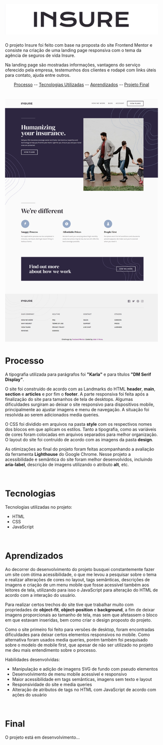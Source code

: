 # <img alt="Readme-title" title="Readme-title" src="./github/insure-title.png" >

<p>O projeto Insure foi feito com base na proposta do site Frontend Mentor e consiste na criação de uma landing page responsiva com o tema da agência de seguros de vida Insure.</p> 
<p>Na landing page são mostradas informações, vantagens do serviço oferecido pela empresa, testemunhos dos clientes e rodapé com links úteis para contato, ajuda entre outros.</p>

<p align="center">
  <a href="#processo">Processo</a> --
  <a href="#tecnologias">Tecnologias Utilizadas</a> --
  <a href="#aprendizados">Aprendizados</a> --
  <a href="#final">Projeto Final</a> 
</p>

<h1 align="center">
  <img alt="Readme" title="Readme" src="./github/desktop.png" />

</h1>

# Processo

<p>A tipografia utilizada para parágrafos foi <strong>"Karla"</strong> e para títulos <strong>"DM Serif Display"</strong>. </p>
<p>O site foi construído de acordo com as Landmarks do HTML <strong>header</strong>, <strong>main</strong>, <strong>section</strong> e <strong>articles</strong> e por fim o <strong>footer</strong>. A parte responsiva foi feita após a finalização do site para tamanhos de tela de desktops. Algumas dificuldades surgiram ao deixar o site responsivo para dispositivos mobile, principalmente ao ajustar imagens e menu de navegação. A situação foi resolvida ao serem adicionados media queries.</p>
<p>O CSS foi dividido em arquivos na pasta <strong>style</strong> com os respectivos nomes dos blocos em que aplicam os estilos. Tanto a tipografia, como as variáveis de cores foram colocadas em arquivos separados para melhor organização. O layout do site foi contruído de acordo com as imagens da pasta <strong>design</strong>.</p>
<p>As otimizações ao final do projeto foram feitas acompanhando a avaliação da ferramenta <strong>Lighthouse</strong> do Google Chrome. Nesse projeto a acessibilidade e semântica do site foram melhor desenvolvidos, incluindo <strong>aria-label</strong>, descrição de imagens utilizando o atributo <strong>alt</strong>, etc.</p>
</br>

# Tecnologias

<p>Tecnologias utilizadas no projeto:</p>

<ul>
  <li>HTML</li>
  <li>CSS</li>
  <li>JavaScript</li>
</ul>

</br>

# Aprendizados

<p>Ao decorrer do desenvolvimento do projeto busquei constantemente fazer um site com ótima acessibilidade, o que me levou a pesquisar sobre o tema e realizar alterações de cores no layout, tags semânticas, descrições de imagens e criação de um menu mobile que fosse acessível também aos leitores de tela, utilizando para isso o JavaScript para alteração do HTML de acordo com a interação do usuário.
<p>Para realizar certos trechos do site tive que trabalhar muito com propriedades de <strong>object-fit</strong>, <strong>object-position</strong> e <strong>background</strong>, a fim de deixar imagens proporcionais ao tamanho de tela, mas sem que afetassem o bloco em que estavam inseridas, bem como criar o design proposto do projeto.</p>
<p>Como o site primeiro foi feito para versões de desktop, foram encontradas dificuldades para deixar certos elementos responsivos no mobile. Como alternativa foram usados media queries, porém também foi pesquisado sobre o modelo de mobile first, que apesar de não ser utilizado no projeto me deu mais entendimento sobre o processo.
<p>Habilidades desenvolvidas:</p>
<ul>
  <li>Manipulação e adição de imagens SVG de fundo com pseudo elementos</li>
  <li>Desenvolvimento de menu mobile acessível e responsivo</li>
  <li>Maior acessibilidade em tags semânticas, imagens sem texto e layout</li>
  <li>Responsividade do site e media queries</li>
  <li>Alteração de atributos de tags no HTML com JavaScript de acordo com ações do usuário</li>
</ul>

</br>

# Final

<p>O projeto está em desenvolvimento... </p>
